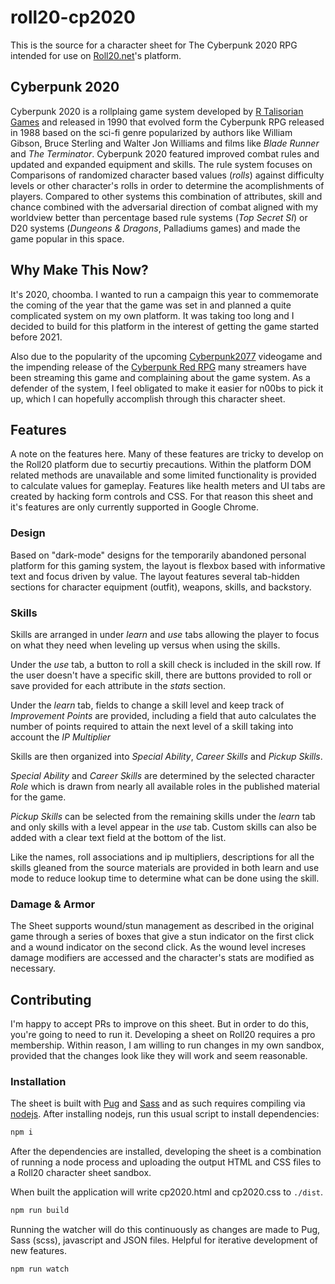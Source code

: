 # roll20-cp2020
This is the source for a character sheet for The Cyberpunk 2020 RPG intended for use on [Roll20.net](https://wiki.roll20.net/Category:Character_Sheet_Documentation)'s platform.

## Cyberpunk 2020
Cyberpunk 2020 is a rollplaing game system developed by [R Talisorian Games](https://rtalsoriangames.com/cyberpunk) and released in 1990 that evolved form the Cyberpunk RPG released in 1988 based on the sci-fi genre popularized by authors like William Gibson, Bruce Sterling and Walter Jon Williams and films like _Blade Runner_ and _The Terminator_. Cyberpunk 2020 featured improved combat rules and updated and expanded equipment and skills. The rule system focuses on Comparisons of randomized character based values (_rolls_) against  difficulty levels or other character's rolls in order to determine the acomplishments of players. Compared to other systems this combination of attributes, skill and chance combined with the adversarial direction of combat aligned with my worldview better than percentage based rule systems (_Top Secret SI_) or D20 systems (_Dungeons & Dragons_, Palladiums games) and made the game popular in this space.

## Why Make This Now?
It's 2020, choomba. I wanted to run a campaign this year to commemorate the coming of the year that the game was set in and planned a quite complicated system on my own platform. It was taking too long and I decided to build for this platform in the interest of getting the game started before 2021.

Also due to the popularity of the upcoming [Cyberpunk2077](https://www.cyberpunk.net/us/en/) videogame and the impending release of the [Cyberpunk Red RPG](https://rtalsoriangames.com/2019/05/30/the-cyberpunk-red-faq/) many streamers have been streaming this game and complaining about the game system. As a defender of the system, I feel obligated to make it easier for n00bs to pick it up, which I can hopefully accomplish through this character sheet.

## Features
A note on the features here. Many of these features are tricky to develop on the Roll20 platform due to securtiy precautions. Within the platform DOM related methods are unavailable and some limited functionality is provided to calculate values for gameplay. Features like health meters and UI tabs are created by hacking form controls and CSS. For that reason this sheet and it's features are only currently supported in Google Chrome.

### Design
Based on "dark-mode" designs for the temporarily abandoned personal platform for this gaming system, the layout is flexbox based with informative text and focus driven by value. The layout features several tab-hidden sections for character equipment (outfit), weapons, skills, and backstory.

### Skills
Skills are arranged in under _*learn*_ and _*use*_ tabs allowing the player to focus on what they need when leveling up versus when using the skills. 

Under the _use_ tab, a button to roll a skill check is included in the skill row. If the user doesn't have a specific skill, there are buttons provided to roll or save provided for each attribute in the _stats_ section.

Under the _learn_ tab, fields to change a skill level and keep track of _Improvement Points_ are provided, including a field that auto calculates the number of points required to attain the next level of a skill taking into account the _IP Multiplier_

Skills are then organized into _Special Ability_, _Career Skills_ and _Pickup Skills_. 

_Special Ability_ and _Career Skills_ are determined by the selected character _Role_ which is drawn from nearly all available roles in the published material for the game. 

_Pickup Skills_ can be selected from the remaining skills under the _learn_ tab and only skills with a level appear in the _use_ tab. Custom skills can also be added with a clear text field at the bottom of the list.

Like the names, roll associations and ip multipliers, descriptions for all the skills gleaned from the source materials are provided in both learn and use mode to reduce lookup time to determine what can be done using the skill.

### Damage & Armor
The Sheet supports wound/stun management as described in the original game through a series of boxes that give a stun indicator on the first click and a wound indicator on the second click. As the wound level increses damage modifiers are accessed and the character's stats are modified as necessary.

## Contributing
I'm happy to accept PRs to improve on this sheet. But in order to do this, you're going to need to run it. Developing a sheet on Roll20 requires a pro membership. Within reason, I am willing to run changes in my own sandbox, provided that the changes look like they will work and seem reasonable.

### Installation
The sheet is built with [Pug](https://pugjs.org/api/getting-started.html) and [Sass](https://sass-lang.com/) and as such requires compiling via [nodejs](https://nodejs.org/en/). After installing nodejs, run this usual script to install dependencies:

```bash
npm i
```

After the dependencies are installed, developing the sheet is a combination of running a node process and uploading the output HTML and CSS files to a Roll20 character sheet sandbox. 

When built the application will write cp2020.html and cp2020.css to `./dist`.

```bash
npm run build
```

Running the watcher will do this continuously as changes are made to Pug, Sass (scss), javascript and JSON files. Helpful for iterative development of new features.

```bash
npm run watch
```